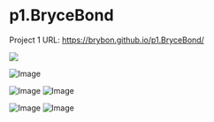# p1.BryceBond

Project 1 URL: https://brybon.github.io/p1.BryceBond/

![](https://github.com/BryBon/p1.BryceBond/blob/Images/Microwave.gif)

![Image](https://github.com/BryBon/p1.BryceBond/blob/Images/Base%20image.JPG)

![Image](https://github.com/BryBon/p1.BryceBond/blob/Images/Reheat%201.JPG)
![Image](https://github.com/BryBon/p1.BryceBond/blob/Images/Reheat%202.JPG)

![Image](https://github.com/BryBon/p1.BryceBond/blob/Images/Sketch%201.JPG)
![Image](https://github.com/BryBon/p1.BryceBond/blob/Images/Sketch%202.JPG)
